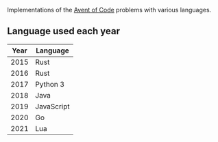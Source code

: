 Implementations of the [Avent of Code](https://adventofcode.com) problems with various languages.

## Language used each year

| Year | Language   |
| ---  | ---        |
| 2015 | Rust       |
| 2016 | Rust       |
| 2017 | Python 3   |
| 2018 | Java       |
| 2019 | JavaScript |
| 2020 | Go         |
| 2021 | Lua        |
